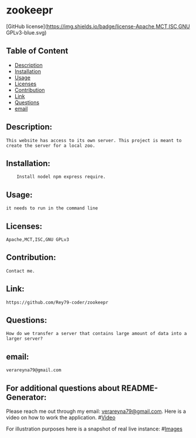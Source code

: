 
# zookeepr


[GitHub license](https://img.shields.io/badge/license-Apache,MCT,ISC,GNU GPLv3-blue.svg)

## Table of Content

- [Description](#Description)
- [Installation](#Installation)
- [Usage](#Usage)
- [Licenses](#Licenses)
- [Contribution](#Contribution)
- [Link](#Link)
- [Questions](#Questions)
- [email](#email)

## Description:
    This website has access to its own server. This project is meant to create the server for a local zoo. 
## Installation:
    	Install nodel npm express require.
## Usage:
    it needs to run in the command line
## Licenses:
    Apache,MCT,ISC,GNU GPLv3
## Contribution:
    Contact me.
## Link:
    https://github.com/Rey79-coder/zookeepr
## Questions:
    How do we transfer a server that contains large amount of data into a larger server?
## email:
    verareyna79@gmail.com

## For additional questions about README-Generator:
   Please reach me out through my email: verareyna79@gmail.com.
   Here is a video on how to work the application.
#[Video](https://drive.google.com/file/d/1tl1pwlHSfMgXHlhJiNjzWUhO9NW5Duhr/view?usp=sharing)

For illustration purposes here is a snapshot of real live instance:
#[Images](https://raw.githubusercontent.com/Rey79-coder/README-generator/main/assets/img/README-sample-template-1920x720.png)

